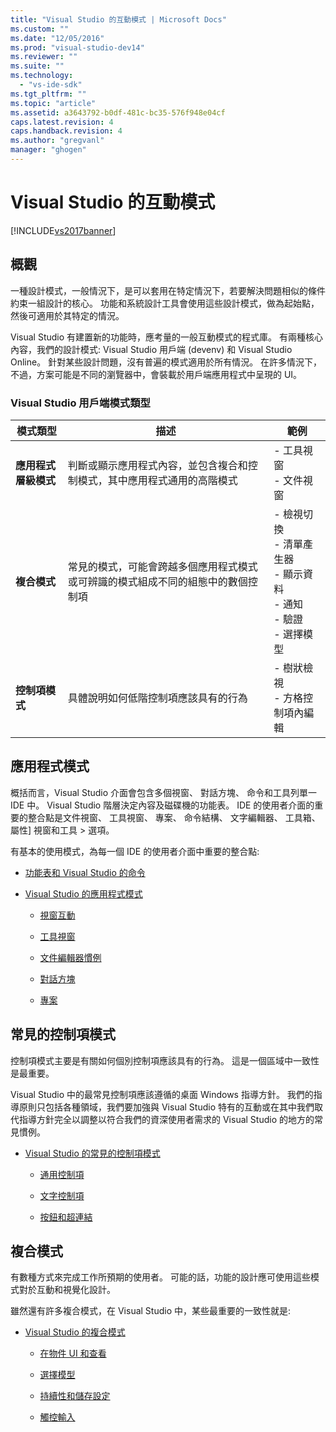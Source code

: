 ```yaml
---
title: "Visual Studio 的互動模式 | Microsoft Docs"
ms.custom: ""
ms.date: "12/05/2016"
ms.prod: "visual-studio-dev14"
ms.reviewer: ""
ms.suite: ""
ms.technology: 
  - "vs-ide-sdk"
ms.tgt_pltfrm: ""
ms.topic: "article"
ms.assetid: a3643792-b0df-481c-bc35-576f948e04cf
caps.latest.revision: 4
caps.handback.revision: 4
ms.author: "gregvanl"
manager: "ghogen"
---
```

# Visual Studio 的互動模式
[!INCLUDE[vs2017banner](../../code-quality/includes/vs2017banner.md)]

## 概觀  
 一種設計模式，一般情況下，是可以套用在特定情況下，若要解決問題相似的條件約束一組設計的核心。 功能和系統設計工具會使用這些設計模式，做為起始點，然後可適用於其特定的情況。  
  
 Visual Studio 有建置新的功能時，應考量的一般互動模式的程式庫。 有兩種核心內容，我們的設計模式: Visual Studio 用戶端 \(devenv\) 和 Visual Studio Online。 針對某些設計問題，沒有普遍的模式適用於所有情況。 在許多情況下，不過，方案可能是不同的瀏覽器中，會裝載於用戶端應用程式中呈現的 UI。  
  
### Visual Studio 用戶端模式類型  
  
|模式類型|描述|範例|  
|----------|--------|--------|  
|**應用程式層級模式**|判斷或顯示應用程式內容，並包含複合和控制模式，其中應用程式通用的高階模式|-   工具視窗<br />-   文件視窗|  
|**複合模式**|常見的模式，可能會跨越多個應用程式模式或可辨識的模式組成不同的組態中的數個控制項|-   檢視切換<br />-   清單產生器<br />-   顯示資料<br />-   通知<br />-   驗證<br />-   選擇模型|  
|**控制項模式**|具體說明如何低階控制項應該具有的行為|-   樹狀檢視<br />-   方格控制項內編輯|  
  
## 應用程式模式  
 概括而言，Visual Studio 介面會包含多個視窗、 對話方塊、 命令和工具列單一 IDE 中。 Visual Studio 階層決定內容及磁碟機的功能表。 IDE 的使用者介面的重要的整合點是文件視窗、 工具視窗、 專案、 命令結構、 文字編輯器、 工具箱、 屬性\] 視窗和工具 \> 選項。  
  
 有基本的使用模式，為每一個 IDE 的使用者介面中重要的整合點:  
  
-   [功能表和 Visual Studio 的命令](../../extensibility/ux-guidelines/menus-and-commands-for-visual-studio.md)  
  
-   [Visual Studio 的應用程式模式](../../extensibility/ux-guidelines/application-patterns-for-visual-studio.md)  
  
    -   [視窗互動](../../extensibility/ux-guidelines/application-patterns-for-visual-studio.md#BKMK_WindowInteractions)  
  
    -   [工具視窗](../../extensibility/ux-guidelines/application-patterns-for-visual-studio.md#BKMK_ToolWindows)  
  
    -   [文件編輯器慣例](../../extensibility/ux-guidelines/application-patterns-for-visual-studio.md#BKMK_DocumentEditorConventions)  
  
    -   [對話方塊](../../extensibility/ux-guidelines/application-patterns-for-visual-studio.md#BKMK_Dialogs)  
  
    -   [專案](../../extensibility/ux-guidelines/application-patterns-for-visual-studio.md#BKMK_Projects)  
  
## 常見的控制項模式  
 控制項模式主要是有關如何個別控制項應該具有的行為。 這是一個區域中一致性是最重要。  
  
 Visual Studio 中的最常見控制項應該遵循的桌面 Windows 指導方針。 我們的指導原則只包括各種領域，我們要加強與 Visual Studio 特有的互動或在其中我們取代指導方針完全以調整以符合我們的資深使用者需求的 Visual Studio 的地方的常見慣例。  
  
-   [Visual Studio 的常見的控制項模式](../../extensibility/ux-guidelines/common-control-patterns-for-visual-studio.md)  
  
    -   [通用控制項](../../extensibility/ux-guidelines/common-control-patterns-for-visual-studio.md#BKMK_CommonControls)  
  
    -   [文字控制項](../../extensibility/ux-guidelines/common-control-patterns-for-visual-studio.md#BKMK_TextControls)  
  
    -   [按鈕和超連結](../../extensibility/ux-guidelines/common-control-patterns-for-visual-studio.md#BKMK_ButtonsAndHyperlinks)  
  
## 複合模式  
 有數種方式來完成工作所預期的使用者。 可能的話，功能的設計應可使用這些模式對於互動和視覺化設計。  
  
 雖然還有許多複合模式，在 Visual Studio 中，某些最重要的一致性就是:  
  
-   [Visual Studio 的複合模式](../../extensibility/ux-guidelines/composite-patterns-for-visual-studio.md)  
  
    -   [在物件 UI 和查看](../../extensibility/ux-guidelines/composite-patterns-for-visual-studio.md#BKMK_OnObjectUI)  
  
    -   [選擇模型](../../extensibility/ux-guidelines/composite-patterns-for-visual-studio.md#BKMK_SelectionModels)  
  
    -   [持續性和儲存設定](../../extensibility/ux-guidelines/composite-patterns-for-visual-studio.md#BKMK_PersistenceAndSavingSettings)  
  
    -   [觸控輸入](../../extensibility/ux-guidelines/composite-patterns-for-visual-studio.md#BKMK_TouchInput)